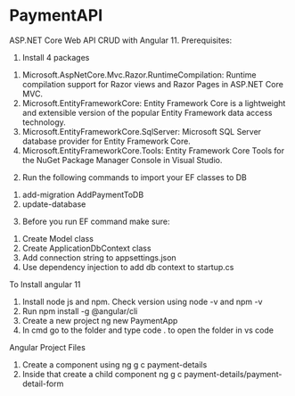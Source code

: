 # PaymentAPI
ASP.NET Core Web API CRUD with Angular 11. Prerequisites:

1) Install 4 packages 
1. Microsoft.AspNetCore.Mvc.Razor.RuntimeCompilation: Runtime compilation support for Razor views and Razor Pages in ASP.NET Core MVC.
2. Microsoft.EntityFrameworkCore: Entity Framework Core is a lightweight and extensible version of the popular Entity Framework data access technology.
3. Microsoft.EntityFrameworkCore.SqlServer: Microsoft SQL Server database provider for Entity Framework Core.
4. Microsoft.EntityFrameworkCore.Tools: Entity Framework Core Tools for the NuGet Package Manager Console in Visual Studio.

2) Run the following commands to import your EF classes to DB

1. add-migration AddPaymentToDB
2. update-database

3) Before you run EF command make sure:
1. Create Model class
2. Create ApplicationDbContext class
3. Add connection string to appsettings.json
4. Use dependency injection to add db context to startup.cs

To Install angular 11
1) Install node js and npm. Check version using node -v and npm -v
2) Run npm install -g @angular/cli
3) Create a new project ng new PaymentApp
4) In cmd go to the folder and type code . to open the folder in vs code

Angular Project Files
  1. Create a component using ng g c payment-details
  2. Inside that create a child component ng g c payment-details/payment-detail-form

